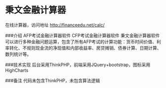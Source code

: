 秉文金融计算器
===============================

在线计算器，访问地址  http://financeedu.net/calc/

###介绍
			AFP考试金融计算器软件
			CFP考试金融计算器软件
			秉文金融计算器软件可以进行多种金融问题运算，包含了所有AFP考试的计算功能：货币时间价值、利率转化、不规则现金流的净现值和内部收益率、房贷摊销、债券计算、日期计算、数列统计等。 

###技术实现
			后台采用ThinkPHP，前端采用JQuery+bootstrap，图标采用HighCharts
			
###备注
			代码未包含ThinkPHP，未包含算法逻辑